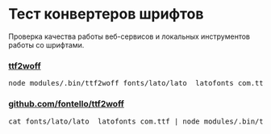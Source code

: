 # Тест конвертеров шрифтов

Проверка качества работы веб-сервисов и локальных инструментов работы со шрифтами.

### [ttf2woff](https://github.com/fontello/ttf2woff)

<pre>
node_modules/.bin/ttf2woff fonts/lato/lato__latofonts_com.ttf fonts/lato/lato__ttf2woff.woff
</pre>

### [github.com/fontello/ttf2woff](https://github.com/fontello/ttf2woff)

<pre>
cat fonts/lato/lato__latofonts_com.ttf | node_modules/.bin/ttf2woff2 >> fonts/lato/lato__ttf2woff2.woff2
</pre>
